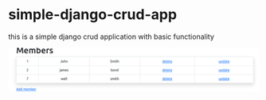 # simple-django-crud-app
this is a simple django crud application with basic functionality

![](1.png)
